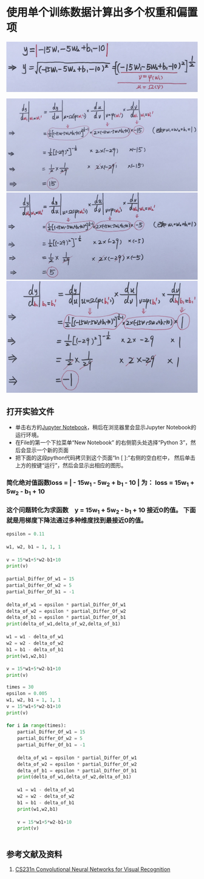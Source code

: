 # 使用单个训练数据计算出多个权重和偏置项

![](/images/深度学习/用神经网络求出数轴上两点距离/使用单个训练数据计算出多个权重和偏置项/1a1.jpg)

![](/images/深度学习/用神经网络求出数轴上两点距离/使用单个训练数据计算出多个权重和偏置项/2a1.jpg)
![](/images/深度学习/用神经网络求出数轴上两点距离/使用单个训练数据计算出多个权重和偏置项/2a2.jpg)
![](/images/深度学习/用神经网络求出数轴上两点距离/使用单个训练数据计算出多个权重和偏置项/2a3.jpg)

## 打开实验文件

- 单击右方的[Jupyter Notebook](https://mybinder.org/v2/gh/ipython/ipython-in-depth/master?filepath=binder/Index.ipynb)，稍后在浏览器里会显示Jupyter Notebook的运行环境。
- 在File的第一个下拉菜单“New Notebook” 的右侧箭头处选择“Python 3”，然后会显示一个新的页面
- 把下面的这段python代码拷贝到这个页面“In [ ]:”右侧的空白栏中， 然后单击上方的按键“运行”，然后会显示出相应的图形。

### 简化绝对值函数loss = | - 15w<sub>1</sub> - 5w<sub>2</sub> + b<sub>1</sub> - 10 | 为： loss = 15w<sub>1</sub> + 5w<sub>2</sub> - b<sub>1</sub> + 10 
### 这个问题转化为求函数　y = 15w<sub>1</sub> + 5w<sub>2</sub> - b<sub>1</sub> + 10 接近0的值。 下面就是用梯度下降法通过多种维度找到最接近0的值。

```python
epsilon = 0.11

w1, w2, b1 = 1, 1, 1

v = 15*w1+5*w2-b1+10
print(v)

partial_Differ_Of_w1 = 15
partial_Differ_Of_w2 = 5
partial_Differ_Of_b1 = -1

delta_of_w1 = epsilon * partial_Differ_Of_w1
delta_of_w2 = epsilon * partial_Differ_Of_w2
delta_of_b1 = epsilon * partial_Differ_Of_b1 
print(delta_of_w1,delta_of_w2,delta_of_b1)

w1 = w1 - delta_of_w1
w2 = w2 - delta_of_w2
b1 = b1 - delta_of_b1
print(w1,w2,b1)

v = 15*w1+5*w2-b1+10
print(v)
```

```python
times = 30
epsilon = 0.005
w1, w2, b1 = 1, 1, 1
v = 15*w1+5*w2-b1+10
print(v)

for i in range(times):
    partial_Differ_Of_w1 = 15
    partial_Differ_Of_w2 = 5
    partial_Differ_Of_b1 = -1

    delta_of_w1 = epsilon * partial_Differ_Of_w1
    delta_of_w2 = epsilon * partial_Differ_Of_w2
    delta_of_b1 = epsilon * partial_Differ_Of_b1 
    print(delta_of_w1,delta_of_w2,delta_of_b1)

    w1 = w1 - delta_of_w1
    w2 = w2 - delta_of_w2
    b1 = b1 - delta_of_b1
    print(w1,w2,b1)

    v = 15*w1+5*w2-b1+10
    print(v)
```

```python

```

## 参考文献及资料

1. [CS231n Convolutional Neural Networks for Visual Recognition](https://cs231n.github.io/neural-networks-case-study/)
